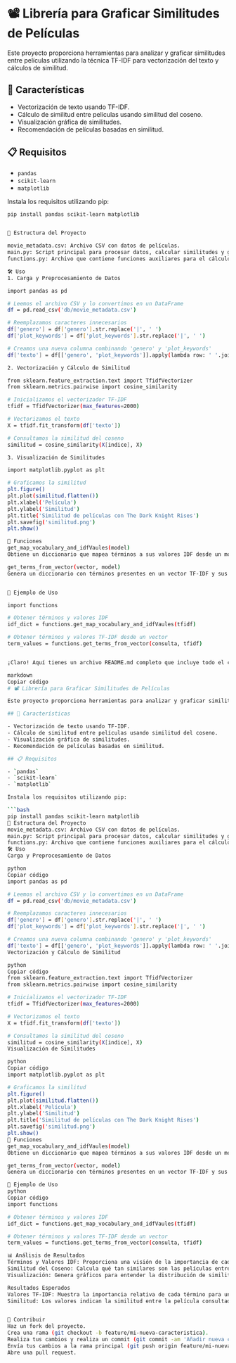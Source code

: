 # 📽️ Librería para Graficar Similitudes de Películas

Este proyecto proporciona herramientas para analizar y graficar similitudes entre películas utilizando la técnica TF-IDF para vectorización del texto y cálculos de similitud.

## 🚀 Características

- Vectorización de texto usando TF-IDF.
- Cálculo de similitud entre películas usando similitud del coseno.
- Visualización gráfica de similitudes.
- Recomendación de películas basadas en similitud.

## 📋 Requisitos

- `pandas`
- `scikit-learn`
- `matplotlib`

Instala los requisitos utilizando pip:

```bash
pip install pandas scikit-learn matplotlib


📁 Estructura del Proyecto

movie_metadata.csv: Archivo CSV con datos de películas.
main.py: Script principal para procesar datos, calcular similitudes y generar gráficos.
functions.py: Archivo que contiene funciones auxiliares para el cálculo de valores TF-IDF y similitudes.

🛠️ Uso
1. Carga y Preprocesamiento de Datos

import pandas as pd

# Leemos el archivo CSV y lo convertimos en un DataFrame
df = pd.read_csv('db/movie_metadata.csv')

# Reemplazamos caracteres innecesarios
df['genero'] = df['genero'].str.replace('|', ' ')
df['plot_keywords'] = df['plot_keywords'].str.replace('|', ' ')

# Creamos una nueva columna combinando 'genero' y 'plot_keywords'
df['texto'] = df[['genero', 'plot_keywords']].apply(lambda row: ' '.join(row.values.astype(str)), axis=1)

2. Vectorización y Cálculo de Similitud

from sklearn.feature_extraction.text import TfidfVectorizer
from sklearn.metrics.pairwise import cosine_similarity

# Inicializamos el vectorizador TF-IDF
tfidf = TfidfVectorizer(max_features=2000)

# Vectorizamos el texto
X = tfidf.fit_transform(df['texto'])

# Consultamos la similitud del coseno
similitud = cosine_similarity(X[indice], X)

3. Visualización de Similitudes

import matplotlib.pyplot as plt

# Graficamos la similitud
plt.figure()
plt.plot(similitud.flatten())
plt.xlabel('Película')
plt.ylabel('Similitud')
plt.title('Similitud de películas con The Dark Knight Rises')
plt.savefig('similitud.png')
plt.show()

🔧 Funciones
get_map_vocabulary_and_idfVaules(model)
Obtiene un diccionario que mapea términos a sus valores IDF desde un modelo TfidfVectorizer.

get_terms_from_vector(vector, model)
Genera un diccionario con términos presentes en un vector TF-IDF y sus respectivos valores.


🧩 Ejemplo de Uso

import functions

# Obtener términos y valores IDF
idf_dict = functions.get_map_vocabulary_and_idfVaules(tfidf)

# Obtener términos y valores TF-IDF desde un vector
term_values = functions.get_terms_from_vector(consulta, tfidf)


¡Claro! Aquí tienes un archivo README.md completo que incluye todo el contenido, diseñado para proporcionar una visión completa de tu proyecto y sus características:

markdown
Copiar código
# 📽️ Librería para Graficar Similitudes de Películas

Este proyecto proporciona herramientas para analizar y graficar similitudes entre películas utilizando la técnica TF-IDF para vectorización del texto y cálculos de similitud.

## 🚀 Características

- Vectorización de texto usando TF-IDF.
- Cálculo de similitud entre películas usando similitud del coseno.
- Visualización gráfica de similitudes.
- Recomendación de películas basadas en similitud.

## 📋 Requisitos

- `pandas`
- `scikit-learn`
- `matplotlib`

Instala los requisitos utilizando pip:

```bash
pip install pandas scikit-learn matplotlib
📁 Estructura del Proyecto
movie_metadata.csv: Archivo CSV con datos de películas.
main.py: Script principal para procesar datos, calcular similitudes y generar gráficos.
functions.py: Archivo que contiene funciones auxiliares para el cálculo de valores TF-IDF y similitudes.
🛠️ Uso
Carga y Preprocesamiento de Datos

python
Copiar código
import pandas as pd

# Leemos el archivo CSV y lo convertimos en un DataFrame
df = pd.read_csv('db/movie_metadata.csv')

# Reemplazamos caracteres innecesarios
df['genero'] = df['genero'].str.replace('|', ' ')
df['plot_keywords'] = df['plot_keywords'].str.replace('|', ' ')

# Creamos una nueva columna combinando 'genero' y 'plot_keywords'
df['texto'] = df[['genero', 'plot_keywords']].apply(lambda row: ' '.join(row.values.astype(str)), axis=1)
Vectorización y Cálculo de Similitud

python
Copiar código
from sklearn.feature_extraction.text import TfidfVectorizer
from sklearn.metrics.pairwise import cosine_similarity

# Inicializamos el vectorizador TF-IDF
tfidf = TfidfVectorizer(max_features=2000)

# Vectorizamos el texto
X = tfidf.fit_transform(df['texto'])

# Consultamos la similitud del coseno
similitud = cosine_similarity(X[indice], X)
Visualización de Similitudes

python
Copiar código
import matplotlib.pyplot as plt

# Graficamos la similitud
plt.figure()
plt.plot(similitud.flatten())
plt.xlabel('Película')
plt.ylabel('Similitud')
plt.title('Similitud de películas con The Dark Knight Rises')
plt.savefig('similitud.png')
plt.show()
🔧 Funciones
get_map_vocabulary_and_idfVaules(model)
Obtiene un diccionario que mapea términos a sus valores IDF desde un modelo TfidfVectorizer.

get_terms_from_vector(vector, model)
Genera un diccionario con términos presentes en un vector TF-IDF y sus respectivos valores.

🧩 Ejemplo de Uso
python
Copiar código
import functions

# Obtener términos y valores IDF
idf_dict = functions.get_map_vocabulary_and_idfVaules(tfidf)

# Obtener términos y valores TF-IDF desde un vector
term_values = functions.get_terms_from_vector(consulta, tfidf)

📊 Análisis de Resultados
Términos y Valores IDF: Proporciona una visión de la importancia de cada término en el corpus de texto.
Similitud del Coseno: Calcula qué tan similares son las películas entre sí en función de su contenido textual.
Visualización: Genera gráficos para entender la distribución de similitudes y ayuda en la recomendación de películas.

Resultados Esperados
Valores TF-IDF: Muestra la importancia relativa de cada término para un documento específico.
Similitud: Los valores indican la similitud entre la película consultada y las demás.


🤝 Contribuir
Haz un fork del proyecto.
Crea una rama (git checkout -b feature/mi-nueva-caracteristica).
Realiza tus cambios y realiza un commit (git commit -am 'Añadir nueva característica').
Envía tus cambios a la rama principal (git push origin feature/mi-nueva-caracteristica).
Abre una pull request.